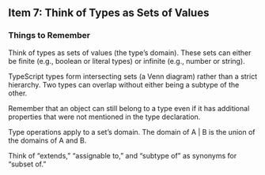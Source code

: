 ## Item 7: Think of Types as Sets of Values

### Things to Remember
Think of types as sets of values (the type’s domain). These sets can either be finite (e.g., boolean or literal types) or infinite (e.g., number or string).

TypeScript types form intersecting sets (a Venn diagram) rather than a strict hierarchy. Two types can overlap without either being a subtype of the other.

Remember that an object can still belong to a type even if it has additional properties that were not mentioned in the type declaration.

Type operations apply to a set’s domain. The domain of A | B is the union of the domains of A and B.

Think of “extends,” “assignable to,” and “subtype of” as synonyms for “subset of.”
